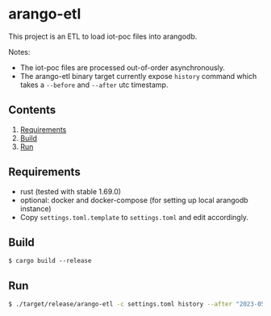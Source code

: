 # arango-etl

This project is an ETL to load iot-poc files into arangodb.

Notes:

- The iot-poc files are processed out-of-order asynchronously.
- The arango-etl binary target currently expose `history` command
  which takes a `--before` and `--after` utc timestamp.

## Contents

1. [Requirements](#Requirements)
2. [Build](#Build)
2. [Run](#Run)

## Requirements

- rust (tested with stable 1.69.0)
- optional: docker and docker-compose (for setting up local arangodb instance)
- Copy `settings.toml.template` to `settings.toml` and edit accordingly.

## Build

```
$ cargo build --release
```

## Run

```bash
$ ./target/release/arango-etl -c settings.toml history --after "2023-05-01T00:00:00" --before "2023-05-01T02:00:00"
```
